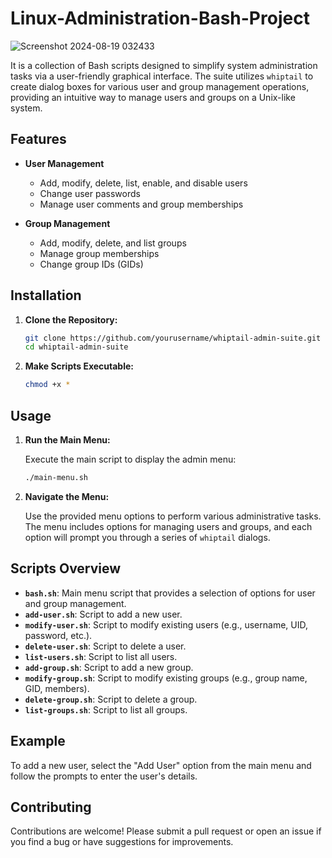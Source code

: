 # Linux-Administration-Bash-Project

![Screenshot 2024-08-19 032433](https://github.com/user-attachments/assets/5ecbb0db-f409-4125-8354-0afed6c0f2c0)

It is a collection of Bash scripts designed to simplify system administration tasks via a user-friendly graphical interface. The suite utilizes `whiptail` to create dialog boxes for various user and group management operations, providing an intuitive way to manage users and groups on a Unix-like system.

## Features

- **User Management**
  - Add, modify, delete, list, enable, and disable users
  - Change user passwords
  - Manage user comments and group memberships

- **Group Management**
  - Add, modify, delete, and list groups
  - Manage group memberships
  - Change group IDs (GIDs)

## Installation

1. **Clone the Repository:**

   ```bash
   git clone https://github.com/yourusername/whiptail-admin-suite.git
   cd whiptail-admin-suite
   ```

2. **Make Scripts Executable:**

   ```bash
   chmod +x *
   ```

## Usage

1. **Run the Main Menu:**

   Execute the main script to display the admin menu:

   ```bash
   ./main-menu.sh
   ```

2. **Navigate the Menu:**

   Use the provided menu options to perform various administrative tasks. The menu includes options for managing users and groups, and each option will prompt you through a series of `whiptail` dialogs.

## Scripts Overview

- **`bash.sh`**: Main menu script that provides a selection of options for user and group management.
- **`add-user.sh`**: Script to add a new user.
- **`modify-user.sh`**: Script to modify existing users (e.g., username, UID, password, etc.).
- **`delete-user.sh`**: Script to delete a user.
- **`list-users.sh`**: Script to list all users.
- **`add-group.sh`**: Script to add a new group.
- **`modify-group.sh`**: Script to modify existing groups (e.g., group name, GID, members).
- **`delete-group.sh`**: Script to delete a group.
- **`list-groups.sh`**: Script to list all groups.

## Example

To add a new user, select the "Add User" option from the main menu and follow the prompts to enter the user's details.

## Contributing

Contributions are welcome! Please submit a pull request or open an issue if you find a bug or have suggestions for improvements.
